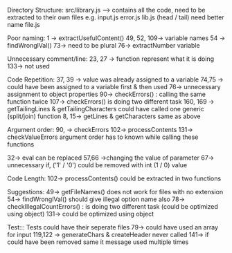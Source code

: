 Directory Structure:
src/library.js --> contains all the code, need to be extracted to their own files
    e.g. input.js
         error.js
         lib.js (head / tail) need better name
         file.js

Poor naming:
1   -> extractUsefulContent()
49, 52, 109-> variable names
54 -> findWronglVal()
73-> need to be plural
76-> extractNumber variable

Unnecessary comment/line:
23, 27 -> function represent what it is doing
133-> not used

Code Repetition:
37, 39 -> value was already assigned to a variable 
74,75 -> could have been assigned to a variable first & then used
76->    unnecessary assignment to object properties
90->    checkErrors() : calling the same function twice 
107-> checkErrors() is doing two different task
160, 169 -> getTailingLines & getTailingCharacters could have called one generic (split/join) function
8, 15-> getLines & getCharacters same as above

Argument order:
90, -> checkErrors
102-> processContents
131-> checkValueErrors
argument order has to known while calling these functions

32->    eval can be replaced
57,66 ->changing the value of parameter
67->    unnecessary if, ('1' / '0') could be removed with int (1 / 0) value 

Code Length:
102->   processContents() could be extracted in two functions

Suggestions:
49->    getFileNames() does not work for files with no extension
54-> findWronglVal() should give illegal option name also
78-> checkIllegalCountErrors() : is doing two different task (could be optimized using object)
131-> could be optimized using object

Test:::
Tests could have their seperate files
79-> could have used an array for input 
119,122 -> generateChars & createHeader never called
141-> if could have been removed
same it message used multiple times

